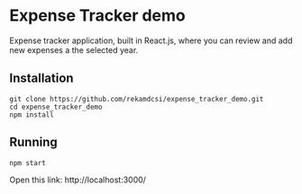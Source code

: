 # Expense Tracker demo
Expense tracker application, built in React.js, where you can review and add new expenses a the selected year.

## Installation

```
git clone https://github.com/rekamdcsi/expense_tracker_demo.git
cd expense_tracker_demo
npm install
```

## Running
```
npm start
```
Open this link: http://localhost:3000/
